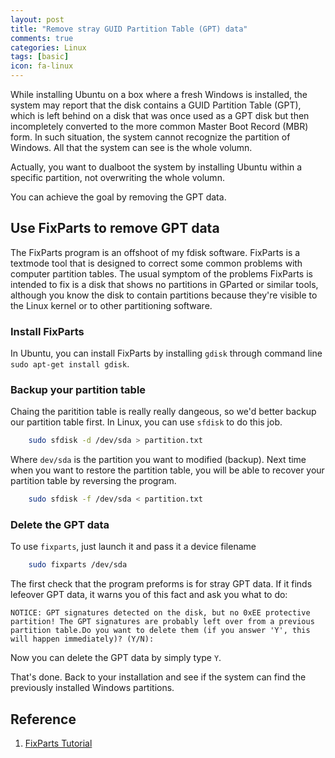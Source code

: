 ```yaml
---
layout: post
title: "Remove stray GUID Partition Table (GPT) data"
comments: true
categories: Linux
tags: [basic]
icon: fa-linux
---
```


While installing Ubuntu on a box where a fresh Windows is installed, the
system may report that the disk contains a GUID Partition Table (GPT),
which is left behind on a disk that was once used as a GPT disk but then
incompletely converted to the more common Master Boot Record (MBR) form.
In such situation, the system cannot recognize the partition of Windows.
All that the system can see is the whole volumn.

Actually, you want to dualboot the system by installing Ubuntu within a
specific partition, not overwriting the whole volumn.

You can achieve the goal by removing the GPT data.

## Use FixParts to remove GPT data

The FixParts program is an offshoot of my fdisk software. FixParts is a
textmode tool that is designed to correct some common problems with
computer partition tables. The usual symptom of the problems FixParts is
intended to fix is a disk that shows no partitions in GParted or similar
tools, although you know the disk to contain partitions because they're
visible to the Linux kernel or to other partitioning software.

### Install FixParts

In Ubuntu, you can install FixParts by installing `gdisk` through command
line `sudo apt-get install gdisk`.

### Backup your partition table

Chaing the paritition table is really really dangeous, so we'd better
backup our partition table first. In Linux, you can use `sfdisk` to do
this job.

``` bash
    sudo sfdisk -d /dev/sda > partition.txt
```

Where `dev/sda` is the partition you want to modified (backup). Next time
when you want to restore the partition table, you will be able to recover
your partition table by reversing the program.

``` bash
    sudo sfdisk -f /dev/sda < partition.txt
```

### Delete the GPT data

To use `fixparts`, just launch it and pass it a device filename

``` bash
    sudo fixparts /dev/sda
```

The first check that the program preforms is for stray GPT data. If it
finds lefeover GPT data, it warns you of this fact and ask you what to do:

    NOTICE: GPT signatures detected on the disk, but no 0xEE protective
    partition! The GPT signatures are probably left over from a previous
    partition table.Do you want to delete them (if you answer 'Y', this
    will happen immediately)? (Y/N):

Now you can delete the GPT data by simply type `Y`.

That's done. Back to your installation and see if the system can find the
previously installed Windows partitions.


## Reference
1. [FixParts Tutorial](http://www.rodsbooks.com/fixparts/)
